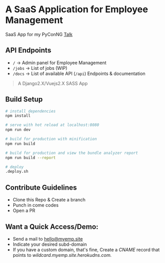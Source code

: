 # A SaaS Application for Employee Management
SaaS App for my PyConNG [Talk](http://bit.ly/django-multitenant)

## API Endpoints

- `/` -> Admin panel for Employee Management
- `/jobs` -> List of jobs (WIP)
- `/docs` -> List of available API (`/api`) Endpoints & documentation


> A Django2.X/Vuejs2.X SASS App 

## Build Setup

``` bash
# install dependencies
npm install

# serve with hot reload at localhost:8080
npm run dev

# build for production with minification
npm run build

# build for production and view the bundle analyzer report
npm run build --report

# deploy
.deploy.sh
```

## Contribute Guidelines

- Clone this Repo & Create a branch
- Punch in come codes
- Open a PR

## Want a Quick Access/Demo:
- Send a mail to hello@myemp.site
- Indicate your desired subd-domain
- If you have a custom domain, that's fine, Create a *CNAME* record that points to *wildcard.myemp.site.herokudns.com.*
